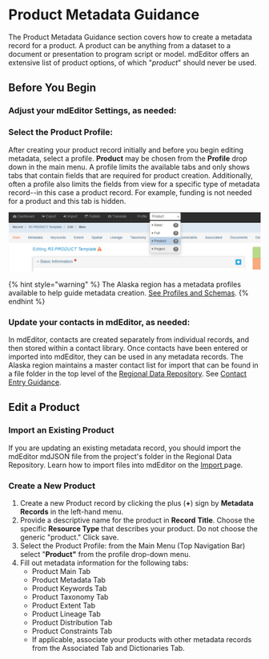 # Product Metadata Guidance

The Product Metadata Guidance section covers how to create a metadata record for a product.  A product can be anything from a dataset to a document or presentation to program script or model. mdEditor offers an extensive list of product options, of which "_product_" should never be used.&#x20;

## Before You Begin

### Adjust your mdEditor Settings, as needed:

### Select the Product Profile:

After creating your product record initially and before you begin editing metadata, select a profile.   **Product** may be chosen from the **Profile** drop down in the main menu.  A profile limits the available tabs and only shows tabs that contain fields that are required for product creation. Additionally, often a profile also limits the fields from view for a specific type of metadata record--in this case a product record.  For example, funding is not needed for a product and this tab is hidden.&#x20;

![The profile selection dropdown is located in the primary horizontal navigation bar.](<../.gitbook/assets/image (14).png>)

{% hint style="warning" %}
The Alaska region has a metadata profiles available to help guide metadata creation.  [See Profiles and Schemas](../project-metadata-guidance/profiles-and-schemes.md).
{% endhint %}

### Update your contacts in mdEditor, as needed:

In mdEditor, contacts are created separately from individual records, and then stored within a contact library. Once contacts have been entered or imported into mdEditor, they can be used in any metadata records.  The Alaska region maintains a master contact list for import that can be found in a file folder in the top level of the [Regional Data Repository](../alaska-data-management-101/alaska-region-data-repository.md).  See [Contact Entry Guidance](../project-metadata-guidance/contact-entry-guidance/).

## Edit a Product

### Import an Existing Product

If you are updating an existing metadata record, you should import the mdEditor mdJSON file from the project's folder in the Regional Data Repository. Learn how to import files into mdEditor on the [Import ](broken-reference)page.&#x20;

### Create a New Product

1. Create a new Product record by clicking the plus (**+**) sign by **Metadata Records** in the left-hand menu.
2. Provide a descriptive name for the product in **Record** **Title**. Choose the specific **Resource Type** that describes your product. Do not choose the generic "product." Click save.
3. Select the Product Profile: from the Main Menu (Top Navigation Bar) select "**Product"** from the profile drop-down menu.
4. Fill out metadata information for the following tabs:
   * Product Main Tab
   * Product Metadata Tab
   * Product Keywords Tab
   * Product Taxonomy Tab
   * Product Extent Tab
   * Product Lineage Tab
   * Product Distribution Tab
   * Product Constraints Tab
   *   If applicable, associate your products with other metadata records from the Associated Tab and Dictionaries Tab.

